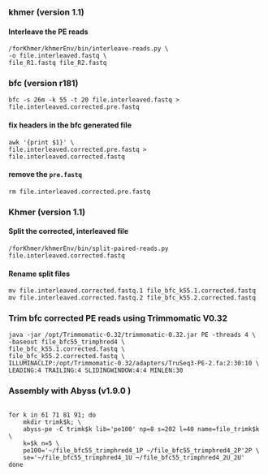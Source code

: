 ### khmer (version 1.1)
#### Interleave the PE reads
```
/forKhmer/khmerEnv/bin/interleave-reads.py \
-o file.interleaved.fastq \
file_R1.fastq file_R2.fastq
```

### bfc (version r181)
```
bfc -s 26m -k 55 -t 20 file.interleaved.fastq > file.interleaved.corrected.pre.fastq
```
#### fix headers in the bfc generated file
```
awk '{print $1}' \
file.interleaved.corrected.pre.fastq > file.interleaved.corrected.fastq
```
#### remove the `pre.fastq`
```
rm file.interleaved.corrected.pre.fastq
```

### Khmer (version 1.1)
#### Split the corrected, interleaved file

```
/forKhmer/khmerEnv/bin/split-paired-reads.py file.interleaved.corrected.fastq
```
#### Rename split files
```
mv file.interleaved.corrected.fastq.1 file_bfc_k55.1.corrected.fastq
mv file.interleaved.corrected.fastq.2 file_bfc_k55.2.corrected.fastq
```
### Trim bfc corrected PE reads using Trimmomatic V0.32
```
java -jar /opt/Trimmomatic-0.32/trimmomatic-0.32.jar PE -threads 4 \
-baseout file_bfc55_trimphred4 \
file_bfc_k55.1.corrected.fastq \
file_bfc_k55.2.corrected.fastq \
ILLUMINACLIP:/opt/Trimmomatic-0.32/adapters/TruSeq3-PE-2.fa:2:30:10 \
LEADING:4 TRAILING:4 SLIDINGWINDOW:4:4 MINLEN:30
```

### Assembly with Abyss (v1.9.0  )
```

for k in 61 71 81 91; do
	mkdir trimk$k; \
	abyss-pe -C trimk$k lib='pe100' np=8 s=202 l=40 name=file_trimk$k \
	k=$k n=5 \
	pe100='~/file_bfc55_trimphred4_1P ~/file_bfc55_trimphred4_2P'2P \
	se='~/file_bfc55_trimphred4_1U ~/file_bfc55_trimphred4_2U_2U'
done
```



